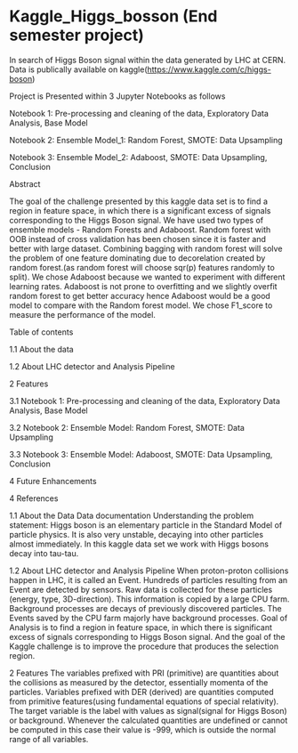# Kaggle_Higgs_bosson (End semester project)
In search of Higgs Boson signal within the data generated by LHC at CERN. Data is publically available on kaggle(https://www.kaggle.com/c/higgs-boson)

Project is Presented within 3 Jupyter Notebooks as follows 

Notebook 1: Pre-processing and cleaning of the data, Exploratory Data Analysis, Base Model

Notebook 2: Ensemble Model_1: Random Forest, SMOTE: Data Upsampling

Notebook 3: Ensemble Model_2: Adaboost, SMOTE: Data Upsampling, Conclusion



Abstract 

The goal of the challenge presented by this kaggle data set is to find a region in feature space, in which there is a significant excess of signals corresponding to the Higgs Boson signal. We have used two types of ensemble models - Random Forests and Adaboost. 
Random forest with OOB instead of cross validation has been chosen since it is faster and better with large dataset. Combining bagging with random forest will solve the problem of one feature dominating due to decorelation created by random forest.(as random forest will choose sqr(p) features randomly to split).
We chose Adaboost because we wanted to experiment with different learning rates. Adaboost is not prone to overfitting and we slightly overfit random forest to get better accuracy hence Adaboost would be a good model to compare with the Random forest model.
We chose F1_score to measure the performance of the model.


Table of contents

1.1 About the data

1.2 About LHC detector and Analysis Pipeline

2 Features

3.1 Notebook 1: Pre-processing and cleaning of the data, Exploratory Data Analysis, Base Model

3.2 Notebook 2: Ensemble Model: Random Forest, SMOTE: Data Upsampling

3.3 Notebook 3: Ensemble Model: Adaboost, SMOTE: Data Upsampling, Conclusion

4 Future Enhancements

4 References


1.1 About the Data
Data documentation 
Understanding the problem statement:
Higgs boson is an elementary particle in the Standard Model of particle physics.  It is also very unstable, decaying into other particles almost immediately.
In this kaggle data set we work with Higgs bosons decay into tau-tau. 

1.2 About LHC detector and Analysis Pipeline
When proton-proton collisions happen in LHC, it is called an Event.
Hundreds of particles resulting from an Event are detected by sensors. Raw data is collected for these particles (energy, type, 3D-direction). This information is copied by a large CPU farm. Background processes are decays of previously discovered particles. The Events saved by the CPU farm majorly have background processes.
Goal of Analysis is to find a region in feature space, in which there is significant excess of signals corresponding to Higgs Boson signal. And the goal of the Kaggle challenge is to improve the procedure that produces the selection region.

2 Features
The variables prefixed with PRI (primitive) are quantities about the collisions as measured by the detector, essentially momenta of the particles. Variables prefixed with DER (derived) are quantities computed from primitive features(using fundamental equations of special relativity). The target variable is the label with values as signal(signal for Higgs Boson) or background. 
Whenever the calculated quantities are undefined or cannot be computed in this case their value is -999, which is outside the normal range of all variables.
